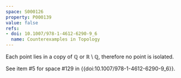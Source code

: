 ```yaml
---
space: S000126
property: P000139
value: false
refs:
- doi: 10.1007/978-1-4612-6290-9_6
  name: Counterexamples in Topology
---
```


Each point lies in a copy of $\mathbb Q$ or $\mathbb R\setminus \mathbb Q$, therefore no point is isolated.

See item #5 for space #129 in {{doi:10.1007/978-1-4612-6290-9_6}}.
